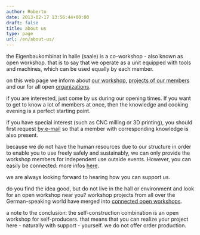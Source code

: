 ```yaml
---
author: Roberto
date: 2013-02-17 13:56:44+00:00
draft: false
title: about us
type: page
url: /en/about-us/
---
```




the Eigenbaukombinat in halle (saale) is a co-workshop - also known as open workshop. that is to say that we operate as a unit equipped with tools and machines, which can be used equally by each member.

on this web page we inform about [our workshop](/en/workshop/), [projects of our members](/en/categories/) and our for all open [organizations](/en/our-events/).

if you are interested, just come by us during our opening times. If you want to get to know a lot of members at once, then the knowledge and cooking evening is a perfect starting point.

if you have special interest (such as CNC milling or 3D printing), you should first request [by e-mail](/kontakt/) so that a member with corresponding knowledge is also present.

because we do not have the human resources due to our structure in order to enable you to use freely safely and sustainably, we can only provide the workshop members for independent use outside events. However, you can easily be connected: more infos [here](/join-us/).

we are always looking forward to hearing how you can support us.

do you find the idea good, but do not live in the hall or environment and look for an open workshop near you? workshop projects from all over the German-speaking world have merged into [connected open workshops](https://www.offene-werkstaetten.org/).

a note to the conclusion: the self-construction combination is an open workshop for self-producers. that means that you can realize your project here - naturally with support - yourself. we do not offer order production.

